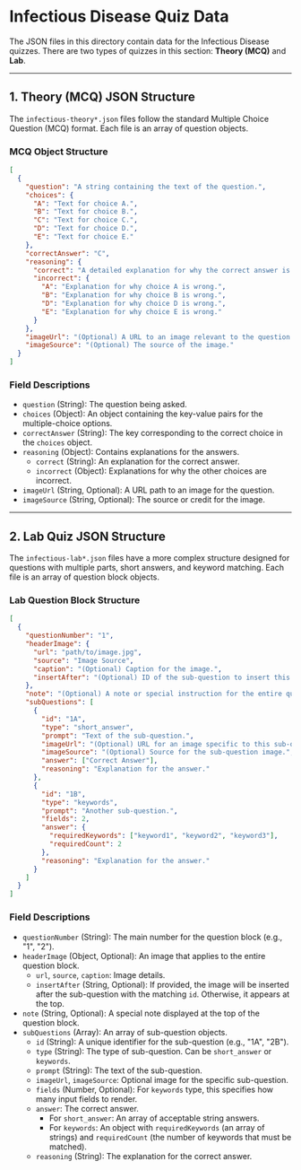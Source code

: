 # Infectious Disease Quiz Data

The JSON files in this directory contain data for the Infectious Disease quizzes. There are two types of quizzes in this section: **Theory (MCQ)** and **Lab**.

---

## 1. Theory (MCQ) JSON Structure

The `infectious-theory*.json` files follow the standard Multiple Choice Question (MCQ) format. Each file is an array of question objects.

### MCQ Object Structure

```json
[
  {
    "question": "A string containing the text of the question.",
    "choices": {
      "A": "Text for choice A.",
      "B": "Text for choice B.",
      "C": "Text for choice C.",
      "D": "Text for choice D.",
      "E": "Text for choice E."
    },
    "correctAnswer": "C",
    "reasoning": {
      "correct": "A detailed explanation for why the correct answer is right.",
      "incorrect": {
        "A": "Explanation for why choice A is wrong.",
        "B": "Explanation for why choice B is wrong.",
        "D": "Explanation for why choice D is wrong.",
        "E": "Explanation for why choice E is wrong."
      }
    },
    "imageUrl": "(Optional) A URL to an image relevant to the question.",
    "imageSource": "(Optional) The source of the image."
  }
]
```

### Field Descriptions

*   `question` (String): The question being asked.
*   `choices` (Object): An object containing the key-value pairs for the multiple-choice options.
*   `correctAnswer` (String): The key corresponding to the correct choice in the `choices` object.
*   `reasoning` (Object): Contains explanations for the answers.
    *   `correct` (String): An explanation for the correct answer.
    *   `incorrect` (Object): Explanations for why the other choices are incorrect.
*   `imageUrl` (String, Optional): A URL path to an image for the question.
*   `imageSource` (String, Optional): The source or credit for the image.

---

## 2. Lab Quiz JSON Structure

The `infectious-lab*.json` files have a more complex structure designed for questions with multiple parts, short answers, and keyword matching. Each file is an array of question block objects.

### Lab Question Block Structure

```json
[
  {
    "questionNumber": "1",
    "headerImage": {
      "url": "path/to/image.jpg",
      "source": "Image Source",
      "caption": "(Optional) Caption for the image.",
      "insertAfter": "(Optional) ID of the sub-question to insert this image after."
    },
    "note": "(Optional) A note or special instruction for the entire question block.",
    "subQuestions": [
      {
        "id": "1A",
        "type": "short_answer",
        "prompt": "Text of the sub-question.",
        "imageUrl": "(Optional) URL for an image specific to this sub-question.",
        "imageSource": "(Optional) Source for the sub-question image.",
        "answer": ["Correct Answer"],
        "reasoning": "Explanation for the answer."
      },
      {
        "id": "1B",
        "type": "keywords",
        "prompt": "Another sub-question.",
        "fields": 2,
        "answer": {
          "requiredKeywords": ["keyword1", "keyword2", "keyword3"],
          "requiredCount": 2
        },
        "reasoning": "Explanation for the answer."
      }
    ]
  }
]
```

### Field Descriptions

*   `questionNumber` (String): The main number for the question block (e.g., "1", "2").
*   `headerImage` (Object, Optional): An image that applies to the entire question block.
    *   `url`, `source`, `caption`: Image details.
    *   `insertAfter` (String, Optional): If provided, the image will be inserted after the sub-question with the matching `id`. Otherwise, it appears at the top.
*   `note` (String, Optional): A special note displayed at the top of the question block.
*   `subQuestions` (Array): An array of sub-question objects.
    *   `id` (String): A unique identifier for the sub-question (e.g., "1A", "2B").
    *   `type` (String): The type of sub-question. Can be `short_answer` or `keywords`.
    *   `prompt` (String): The text of the sub-question.
    *   `imageUrl`, `imageSource`: Optional image for the specific sub-question.
    *   `fields` (Number, Optional): For `keywords` type, this specifies how many input fields to render.
    *   `answer`: The correct answer.
        *   For `short_answer`: An array of acceptable string answers.
        *   For `keywords`: An object with `requiredKeywords` (an array of strings) and `requiredCount` (the number of keywords that must be matched).
    *   `reasoning` (String): The explanation for the correct answer.